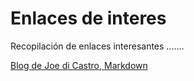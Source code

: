 # Enlaces de interes
Recopilación de enlaces interesantes .......

[Blog de Joe di Castro, Markdown](https://joedicastro.com/pages/markdown.html)
